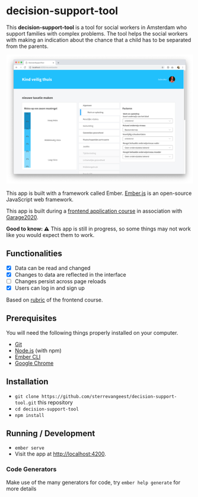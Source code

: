 # decision-support-tool

This **decision-support-tool** is a tool for social workers in Amsterdam who support families with complex problems. The tool helps the social workers with making an indication about the chance that a child has to be separated from the parents.

![screencapture of the application](screencapture.png)

This app is built with a framework called Ember. [Ember.js](https://www.emberjs.com/) is an open-source JavaScript web framework.

This app is built during a [frontend application course](https://github.com/cmda-tt/course-18-19/tree/master/frontend-applications) in association with [Garage2020](https://github.com/cmda-tt/course-18-19/tree/master/frontend-applications).

**Good to know: :warning:** This app is still in progress, so some things may not work like you would expect them to work.

## Functionalities

- [x] Data can be read and changed
- [x] Changes to data are reflected in the interface
- [ ] Changes persist across page reloads
- [x] Users can log in and sign up

Based on [rubric](https://github.com/cmda-tt/course-18-19/blob/master/frontend-applications/assessment.md) of the frontend course.

## Prerequisites

You will need the following things properly installed on your computer.

- [Git](https://git-scm.com/)
- [Node.js](https://nodejs.org/) (with npm)
- [Ember CLI](https://ember-cli.com/)
- [Google Chrome](https://google.com/chrome/)

## Installation

- `git clone https://github.com/sterrevangeest/decision-support-tool.git` this repository
- `cd decision-support-tool`
- `npm install`

## Running / Development

- `ember serve`
- Visit the app at [http://localhost:4200](http://localhost:4200).

### Code Generators

Make use of the many generators for code, try `ember help generate` for more details
